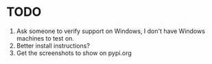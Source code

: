# TODO

1. Ask someone to verify support on Windows, I don't have Windows machines to test on.
2. Better install instructions?
3. Get the screenshots to show on pypi.org
